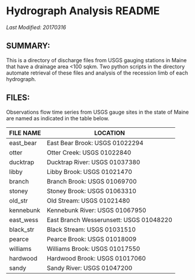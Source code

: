 Hydrograph Analysis README
==========================
_Last Modified: 20170316_

SUMMARY:
--------
This is a directory of discharge files from USGS gauging stations in Maine that have a drainage area
<100 sqkm. Two python scripts in the directory automate retrieval of these files and analysis of the
recession limb of each hydrograph.

FILES:
------
Observations flow time series from USGS gauge sites in the state of Maine are named as indicated in the table below.

FILE NAME | LOCATION
----------|-----------------------------------------
east_bear | East Bear Brook: USGS 01022294          
otter     | Otter Creek: USGS 01022840              
ducktrap  | Ducktrap River: USGS 01037380           
libby     | Libby Brook: USGS 01021470              
branch    | Branch Brook: USGS 01069700             
stoney    | Stoney Brook: USGS 01063310             
old_str   | Old Stream: USGS 01021480               
kennebunk | Kennebunk River: USGS 01067950          
east_wess | East Branch Wesserunsett: USGS 01048220 
black_str | Black Stream: USGS 01031510             
pearce    | Pearce Brook: USGS 01018009             
williams  | Williams Brook: USGS 01017550           
hardwood  | Hardwood Brook: USGS 01017060           
sandy     | Sandy River: USGS 01047200              
